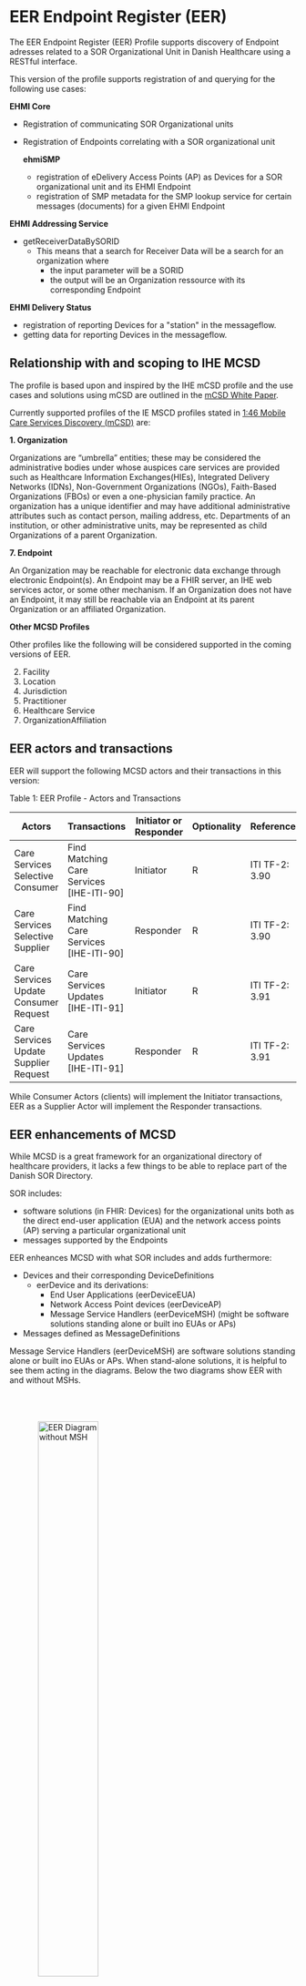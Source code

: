 # EER Endpoint Register (EER)

The EER Endpoint Register (EER) Profile supports discovery of Endpoint adresses related to a SOR Organizational Unit in Danish Healthcare using a RESTful interface.

This version of the profile supports registration of and querying for the following use cases:

**EHMI Core**
- Registration of communicating SOR Organizational units
- Registration of Endpoints correlating with a SOR organizational unit

  **ehmiSMP**
    - registration of eDelivery Access Points (AP) as Devices for a SOR organizational unit and its EHMI Endpoint
    - registration of SMP metadata for the SMP lookup service for certain messages (documents) for a given EHMI Endpoint


**EHMI Addressing Service**
- getReceiverDataBySORID
  - This means that a search for Receiver Data will be a search for an organization where 
      - the input parameter will be a SORID 
      - the output will be an Organization ressource with its corresponding Endpoint

**EHMI Delivery Status**
- registration of reporting Devices for a "station" in the messageflow.
- getting data for reporting Devices in the messageflow.


## Relationship with and scoping to IHE MCSD

The profile is based upon and inspired by the IHE mCSD profile and the use cases and solutions using mCSD are outlined in the [mCSD White Paper](https://profiles.ihe.net/ITI/papers/mCSD/index.html).

Currently supported profiles of the IE MSCD profiles stated in [1:46 Mobile Care Services Discovery (mCSD)](https://profiles.ihe.net/ITI/mCSD/IHE-IHE-volume-1.html#1-46-mobile-care-services-discovery-mcsd) are:

**1. Organization**

Organizations are “umbrella” entities; these may be considered the administrative bodies under whose auspices care services are provided such as Healthcare Information Exchanges(HIEs), Integrated Delivery Networks (IDNs), Non-Government Organizations (NGOs), Faith-Based Organizations (FBOs) or even a one-physician family practice. An organization has a unique identifier and may have additional administrative attributes such as contact person, mailing address, etc. Departments of an institution, or other administrative units, may be represented as child Organizations of a parent Organization.

**7. Endpoint**

An Organization may be reachable for electronic data exchange through electronic Endpoint(s). An Endpoint may be a FHIR server, an IHE web services actor, or some other mechanism. If an Organization does not have an Endpoint, it may still be reachable via an Endpoint at its parent Organization or an affiliated Organization.

**Other MCSD Profiles**

Other profiles like the following will be considered supported in the coming versions of EER.

  2. Facility
  3. Location 
  4. Jurisdiction 
  5. Practitioner 
  6. Healthcare Service 
  8. OrganizationAffiliation 

## EER actors and transactions

EER will support the following MCSD actors and their transactions in this version:

Table 1: EER Profile - Actors and Transactions

| Actors | Transactions	| Initiator or Responder | Optionality | Reference |
| ------ | ------------ | ---------------------- | ----------- | --------- | 
| Care Services Selective Consumer	| Find Matching Care Services [IHE-ITI-90]	| Initiator	| R	| ITI TF-2: 3.90
| Care Services Selective Supplier	| Find Matching Care Services [IHE-ITI-90]	| Responder	| R	| ITI TF-2: 3.90
| Care Services Update Consumer	Request | Care Services Updates [IHE-ITI-91]	| Initiator	| R	| ITI TF-2: 3.91
| Care Services Update Supplier	Request | Care Services Updates [IHE-ITI-91]	| Responder	| R	| ITI TF-2: 3.91

While Consumer Actors (clients) will implement the Initiator transactions, EER as a Supplier Actor will implement the Responder transactions.

## EER enhancements of MCSD

While MCSD is a great framework for an organizational directory of healthcare providers, it lacks a few things to be able to replace part of the Danish SOR Directory.

SOR includes:

- software solutions (in FHIR: Devices) for the organizational units both as the direct end-user application (EUA) and the network access points (AP) serving a particular organizational unit
- messages supported by the Endpoints

EER enheances MCSD with what SOR includes and adds furthermore:

- Devices and their corresponding DeviceDefinitions
  - eerDevice and its derivations:
    - End User Applications (eerDeviceEUA)
    - Network Access Point devices (eerDeviceAP)
    - Message Service Handlers (eerDeviceMSH) (might be software solutions standing alone or built ino EUAs or APs)
- Messages defined as MessageDefinitions

Message Service Handlers (eerDeviceMSH) are software solutions standing alone or built ino EUAs or APs. When stand-alone solutions, it is helpful to see them acting in the diagrams. Below the two diagrams show EER with and without MSHs.

<figure>
  <img src="eerDiagramWithoutMSH.png" alt="EER Diagram without MSH" style="vertical-align:middle;margin:50px 10px;width:50%">
  <figcaption><b>EER Diagram without MSH</b></figcaption>
</figure>
<br clear="all">

<!--img src="hr.png" alt="HR">
<br clear="all"-->
<!--div include eerDiagramWithMSH.svg %} </div-->

<figure>
  <img src="eerDiagramWithMSH.png" alt="EER Diagram including MSH" style="vertical-align:middle;margin:50px 10px;width:50%">  
  <figcaption><b>EER Diagram including MSH</b></figcaption>
</figure>
<br clear="all">

